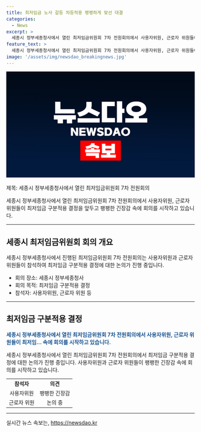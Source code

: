 ```yaml
---
title: 최저임금 노사 갈등 차등적용 팽팽하게 맞선 대결
categories:
  - News
excerpt: >
  세종시 정부세종청사에서 열린 최저임금위원회 7차 전원회의에서 사용자위원, 근로자 위원들이 최저임금 구분적용 결정을 앞두고 팽팽한 긴장감 속에 회의를 시작하고 있습니다.
feature_text: >
  세종시 정부세종청사에서 열린 최저임금위원회 7차 전원회의에서 사용자위원, 근로자 위원들이 최저임금 구분적용 결정을 앞두고 팽팽한 긴장감 속에 회의를 시작하고 있습니다.
image: '/assets/img/newsdao_breakingnews.jpg'
---
```


<p><img src="/assets/img/newsdao_breakingnews.jpg" alt="implanttips 속보" /></p>

<p>제목: 세종시 정부세종청사에서 열린 최저임금위원회 7차 전원회의</p>

<p>세종시 정부세종청사에서 열린 최저임금위원회 7차 전원회의에서 사용자위원, 근로자 위원들이 최저임금 구분적용 결정을 앞두고 팽팽한 긴장감 속에 회의를 시작하고 있습니다.</p>

<hr />

<p data-ke-size="size16"></p>

<h2 data-ke-size="size26">세종시 최저임금위원회 회의 개요</h2>

<p>세종시 정부세종청사에서 진행된 최저임금위원회 7차 전원회의는 사용자위원과 근로자 위원들이 참석하여 최저임금 구분적용 결정에 대한 논의가 진행 중입니다.</p>

<ul>
  <li>회의 장소: 세종시 정부세종청사</li>
  <li>회의 목적: 최저임금 구분적용 결정</li>
  <li>참석자: 사용자위원, 근로자 위원 등</li>
</ul>

<hr />

<p data-ke-size="size16"></p>

<h2 data-ke-size="size26">최저임금 구분적용 결정</h2>

<p><b><span style="color: #1a5490;">세종시 정부세종청사에서 열린 최저임금위원회 7차 전원회의에서 사용자위원, 근로자 위원들이 최저임... 속에 회의를 시작하고 있습니다.</span></b></p>

<p>세종시 정부세종청사에서 열린 최저임금위원회 7차 전원회의에서 최저임금 구분적용 결정에 대한 논의가 진행 중입니다. 사용자위원과 근로자 위원들이 팽팽한 긴장감 속에 회의를 시작하고 있습니다.</p>

<table>
  <tr>
    <td style="text-align: center; height: 17px;"><b>참석자</b></td>
    <td style="text-align: center; height: 17px;"><b>의견</b></td>
  </tr>
  <tr>
    <td style="text-align: center; height: 17px;">사용자위원</td>
    <td style="text-align: center; height: 17px;">팽팽한 긴장감</td>
  </tr>
  <tr>
    <td style="text-align: center; height: 17px;">근로자 위원</td>
    <td style="text-align: center; height: 17px;">논의 중</td>
  </tr>
</table>

<hr />
실시간 뉴스 속보는, <a href="https://newsdao.kr" rel="dofollow">https://newsdao.kr</a>


